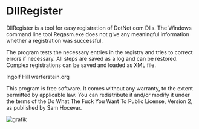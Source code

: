 # DllRegister

DllRegister is a tool for easy registration of DotNet com Dlls. The Windows command line tool Regasm.exe does not give any meaningful information whether a registration was successful.

The program tests the necessary entries in the registry and tries to correct errors if necessary. All steps are saved as a log and can be restored. Complex registrations can be saved and loaded as XML file.



Ingolf Hill
werferstein.org

This program is free software. It comes without any warranty, to
the extent permitted by applicable law. You can redistribute it
and/or modify it under the terms of the Do What The Fuck You Want
To Public License, Version 2, as published by Sam Hocevar.

![grafik](https://user-images.githubusercontent.com/60005697/170998433-80819cb5-fb80-4b73-af2e-2a9720c010e0.png)
